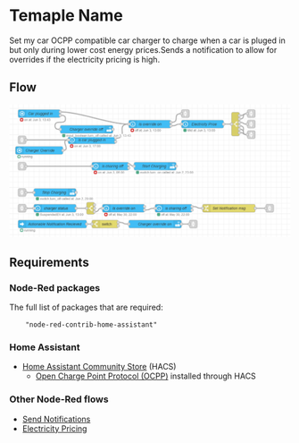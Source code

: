# Temaple Name

Set my car OCPP compatible car charger to charge when a car is pluged in but only during lower cost energy prices.Sends a notification to allow for overrides if the electricity pricing is high. 

## Flow

![Example image](./charger.png)


## Requirements

### Node-Red packages
The full list of packages that are required:

        "node-red-contrib-home-assistant"

### Home Assistant
- [Home Assistant Community Store](https://hacs.xyz/) (HACS)
  - [Open Charge Point Protocol (OCPP)](https://github.com/lbbrhzn/ocpp) installed through HACS

### Other Node-Red flows
- [Send Notifications](./../../Notifications/Send%20Notification/)
- [Electricity Pricing](./../../Core/Electricity%20Pricing/)
